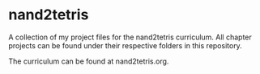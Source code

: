 # nand2tetris

A collection of my project files for the nand2tetris curriculum. All chapter projects can be found under their respective folders in this repository.

The curriculum can be found at nand2tetris.org.
